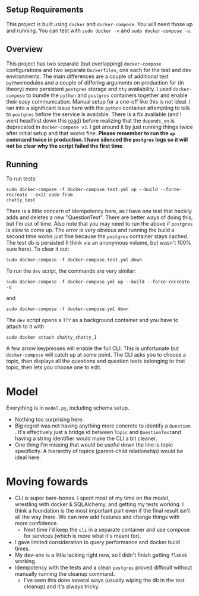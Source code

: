 ## **Setup Requirements**

This project is built using `docker` and `docker-compose`.  You will need those up and running.  You can test with `sudo docker -v` and `sudo docker-compose -v`.

## **Overview**

This project has two separate (but overlapping) `docker-compose` configurations and two separate `Dockerfiles`, one each for the test and dev environments.  The main differences are a couple of additional test `python`modules and a couple of differing arguments on production for (in theory) more persistent `postgres` storage and `tty` availability.  I used `docker-compose` to bundle the `python` and `postgres` containers together and enable their easy communication.  Manual setup for a one-off like this is not ideal.  I ran into a significant issue here with the `python` container attempting to talk to `postgres` before the service is available.  There is a fix available (and I went headfirst down this [road](https://github.com/peter-evans/docker-compose-healthcheck)) before realizing that the `depends_on` is deprecated in `docker-compose v3`.  I got around it by just running things twice after initial setup and that works fine.  **Please remember to run the `up` command twice in production.  I have silenced the `postgres` logs so it will not be clear why the script failed the first time**.  

## **Running**

To run tests:
```
sudo docker-compose -f docker-compose.test.yml up --build --force-recreate --exit-code-from 
chatty_test
```
There is a little concern of idempotency here, as I have one test that hackily adds and deletes a new "QuestionText".  There are better ways of doing this, but I'm out of time.  Also note that you may need to run the above if `postgres` is slow to come up.  The error is very obvious and running the build a second time works just fine because the `postgres` container stays cached.  The test db is persisted (I think via an anonymous volume, but wasn't 100% sure here).  To clear it out:
```
sudo docker-compose -f docker-compose.test.yml down
```

To run the `dev` script, the commands are very similar:
```
sudo docker-compose -f docker-compose.yml up --build --force-recreate -d
```
and
```
sudo docker-compose -f docker-compose.yml down
```
The `dev` script opens a `TTY` as a background container and you have to attach to it with
```
sudo docker attach chatty_chatty_1
```
A few arrow keypresses will enable the full CLI.  This is unfortunate but `docker-compose` will catch up at some point.  The CLI asks you to choose a topic, then displays all the questions and question texts belonging to that topic, then lets you choose one to edit.


# **Model**

 Everything is in `model.py`, including schema setup.
- Nothing too surprising here.
- Big regret was not having anything more concrete to identify a `Question` .  It's effectively just a bridge id between `Topic` and `QuestionText`and having a string identifier would make the CLI a bit cleaner.
- One thing I'm missing that would be useful down the line is topic specificity.  A hierarchy of topics (parent-child relationship) would be ideal here.

 # **Moving fowards**
 - CLI is super bare-bones.  I spent most of my time on the model, wrestling with docker & SQLAlchemy, and getting my tests working.  I think a foundation is the most important part even if the final result isn't all the way there.  We can now add features and change things with more confidence.  
	 - Next time i'd keep the `cli` in a separate container and use compose for services (which is more what it's meant for).  
 - I gave limited consideration to query performance and docker build times.
 - My dev-env is a little lacking right now, so I didn't finish getting `flake8` working.  
 - Idempotency with the tests and a clean `postgres` proved difficult without manually running the cleanup command.
	 - I've seen this done several ways (usually wiping the db in the test cleanup) and it's always tricky.  
